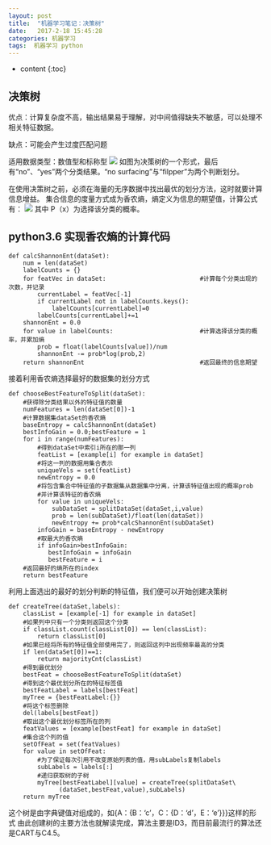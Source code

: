 ```yaml
---
layout: post
title:  "机器学习笔记：决策树"
date:   2017-2-18 15:45:28
categories: 机器学习
tags:  机器学习 python
---
```

* content
{:toc}
## 决策树

优点：计算复杂度不高，输出结果易于理解，对中间值得缺失不敏感，可以处理不相关特征数据。

缺点：可能会产生过度匹配问题

适用数据类型：数值型和标称型
![](https://img-blog.csdn.net/20170727084948698?watermark/2/text/aHR0cDovL2Jsb2cuY3Nkbi5uZXQvdTAxMTA5NDQ1NA==/font/5a6L5L2T/fontsize/400/fill/I0JBQkFCMA==/dissolve/70/gravity/Center)
如图为决策树的一个形式，最后有“no”、“yes”两个分类结果。“no surfacing”与“filpper”为两个判断划分。

在使用决策树之前，必须在海量的无序数据中找出最优的划分方法，这时就要计算信息增益。
集合信息的度量方式成为香农熵，熵定义为信息的期望值，计算公式有：
![](https://img-blog.csdn.net/20170727091030444?watermark/2/text/aHR0cDovL2Jsb2cuY3Nkbi5uZXQvdTAxMTA5NDQ1NA==/font/5a6L5L2T/fontsize/400/fill/I0JBQkFCMA==/dissolve/70/gravity/Center)
其中 P（x）为选择该分类的概率。
## python3.6 实现香农熵的计算代码
```
def calcShannonEnt(dataSet):
    num = len(dataSet)
    labelCounts = {}
    for featVec in dataSet:                          #计算每个分类出现的次数，并记录
        currentLabel = featVec[-1]
        if currentLabel not in labelCounts.keys():
            labelCounts[currentLabel]=0
        labelCounts[currentLabel]+=1
    shannonEnt = 0.0
    for value in labelCounts:                        #计算选择该分类的概率，并累加熵
        prob = float(labelCounts[value])/num
        shannonEnt -= prob*log(prob,2)
    return shannonEnt                                #返回最终的信息期望
```
接着利用香农熵选择最好的数据集的划分方式
```
def chooseBestFeatureToSplit(dataSet):
    #获得除分类结果以外的特征值的数量
    numFeatures = len(dataSet[0])-1
    #计算数据集dataSet的香农熵
    baseEntropy = calcShannonEnt(dataSet)
    bestInfoGain = 0.0;bestFeature = 1
    for i in range(numFeatures):
        #得到dataSet中索引i所在的那一列
        featList = [example[i] for example in dataSet]
        #将这一列的数据用集合表示
        uniqueVels = set(featList)
        newEntropy = 0.0
        #将包含集合中特征值的子数据集从数据集中分离，计算该特征值出现的概率prob
        #并计算该特征的香农熵
        for value in uniqueVels:
            subDataSet = splitDataSet(dataSet,i,value)
            prob = len(subDataSet)/float(len(dataSet))
            newEntropy += prob*calcShannonEnt(subDataSet)
        infoGain = baseEntropy - newEntropy
        #取最大的香农熵
        if infoGain>bestInfoGain:
           bestInfoGain = infoGain
           bestFeature = i
    #返回最好的熵所在的index
    return bestFeature
```
利用上面选出的最好的划分判断的特征值，我们便可以开始创建决策树
```
def createTree(dataSet,labels):
    classList = [example[-1] for example in dataSet]
    #如果列中只有一个分类则返回这个分类
    if classList.count(classList[0]) == len(classList):
        return classList[0]
    #如果已经将所有的特征值全部使用完了，则返回这列中出现频率最高的分类
    if len(dataSet[0])==1:
        return majorityCnt(classList)
    #得到最优划分
    bestFeat = chooseBestFeatureToSplit(dataSet)
    #得到这个最优划分所在的特征标签值
    bestFeatLabel = labels[bestFeat]
    myTree = {bestFeatLabel:{}}
    #将这个标签删除
    del(labels[bestFeat])
    #取出这个最优划分标签所在的列
    featValues = [example[bestFeat] for example in dataSet]
    #集合这个列的值
    setOfFeat = set(featValues)
    for value in setOfFeat:
        #为了保证每次引用不改变原始列表的值，用subLabels复制labels
        subLabels = labels[:]
        #递归获取树的子树
        myTree[bestFeatLabel][value] = createTree(splitDataSet\
              (dataSet,bestFeat,value),subLabels)
    return myTree
```
这个树是由字典键值对组成的，如{A：{B：‘c’，C：{D：‘d’，E：‘e’}}}这样的形式
由此创建树的主要方法也就解读完成，算法主要是ID3，而目前最流行的算法还是CART与C4.5。
